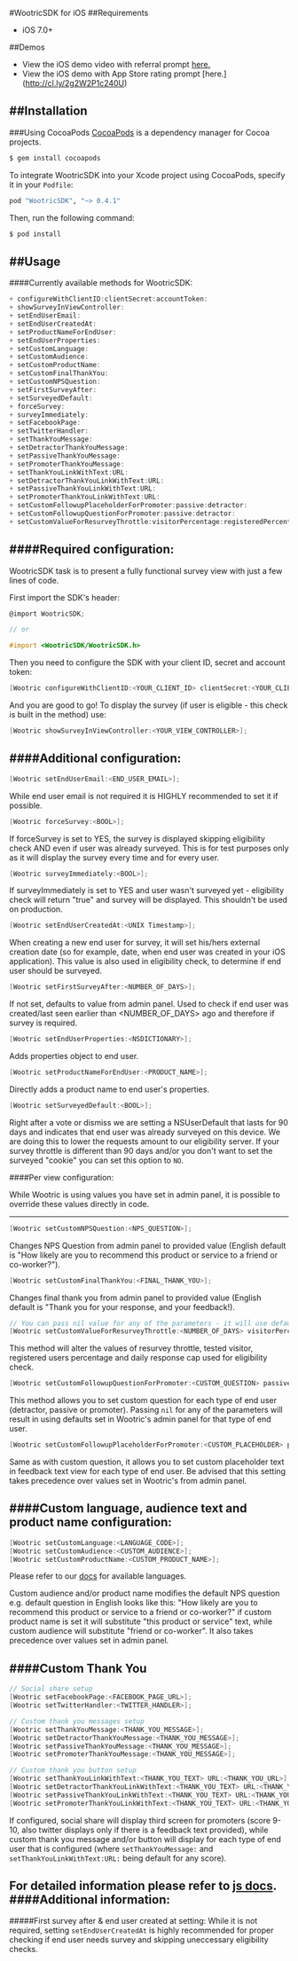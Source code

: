 #WootricSDK for iOS
##Requirements
- iOS 7.0+

##Demos
- View the iOS demo video with referral prompt [here.](https://cl.ly/dVaI) 
- View the iOS demo with App Store rating prompt [here.] (http://cl.ly/2g2W2P1c240U)

##Installation
---
###Using CocoaPods
[CocoaPods](http://cocoapods.org) is a dependency manager for Cocoa projects.

```bash
$ gem install cocoapods
```
To integrate WootricSDK into your Xcode project using CocoaPods, specify it in your `Podfile`:
```ruby
pod "WootricSDK", "~> 0.4.1"
```
Then, run the following command:

```bash
$ pod install
```

##Usage
---

####Currently available methods for WootricSDK:

```objective-c
+ configureWithClientID:clientSecret:accountToken:
+ showSurveyInViewController:
+ setEndUserEmail:
+ setEndUserCreatedAt:
+ setProductNameForEndUser:
+ setEndUserProperties:
+ setCustomLanguage:
+ setCustomAudience:
+ setCustomProductName:
+ setCustomFinalThankYou:
+ setCustomNPSQuestion:
+ setFirstSurveyAfter:
+ setSurveyedDefault:
+ forceSurvey:
+ surveyImmediately:
+ setFacebookPage:
+ setTwitterHandler:
+ setThankYouMessage:
+ setDetractorThankYouMessage:
+ setPassiveThankYouMessage:
+ setPromoterThankYouMessage:
+ setThankYouLinkWithText:URL:
+ setDetractorThankYouLinkWithText:URL:
+ setPassiveThankYouLinkWithText:URL:
+ setPromoterThankYouLinkWithText:URL:
+ setCustomFollowupPlaceholderForPromoter:passive:detractor:
+ setCustomFollowupQuestionForPromoter:passive:detractor:
+ setCustomValueForResurveyThrottle:visitorPercentage:registeredPercentage:dailyResponseCap:
```

####Required configuration:
---

WootricSDK task is to present a fully functional survey view with just a few lines of code.

First import the SDK's header:
```objective-c
@import WootricSDK;

// or

#import <WootricSDK/WootricSDK.h>
```
Then you need to configure the SDK with your client ID, secret and account token:
```objective-c
[Wootric configureWithClientID:<YOUR_CLIENT_ID> clientSecret:<YOUR_CLIENT_SECRET> accountToken:<YOUR_TOKEN>];
```
And you are good to go! To display the survey (if user is eligible - this check is built in the method) use:
```objective-c
[Wootric showSurveyInViewController:<YOUR_VIEW_CONTROLLER>];
```

####Additional configuration:
---

```objective-c
[Wootric setEndUserEmail:<END_USER_EMAIL>];
```
While end user email is not required it is HIGHLY recommended to set it if possible.

```objective-c
[Wootric forceSurvey:<BOOL>];
```
If forceSurvey is set to YES, the survey is displayed skipping eligibility check AND even if user was already surveyed. This is for test purposes only as it will display the survey every time and for every user.

```objective-c
[Wootric surveyImmediately:<BOOL>];
```
If surveyImmediately is set to YES and user wasn't surveyed yet - eligibility check will return "true" and survey will be displayed. This shouldn't be used on production.

```objective-c
[Wootric setEndUserCreatedAt:<UNIX Timestamp>];
```
When creating a new end user for survey, it will set his/hers external creation date (so for example, date, when end user was created in your iOS application).
This value is also used in eligibility check, to determine if end user should be surveyed.

```objective-c
[Wootric setFirstSurveyAfter:<NUMBER_OF_DAYS>];
```
If not set, defaults to value from admin panel. Used to check if end user was created/last seen earlier than <NUMBER_OF_DAYS> ago and therefore if survey is required.

```objective-c
[Wootric setEndUserProperties:<NSDICTIONARY>];
```
Adds properties object to end user.

```objective-c
[Wootric setProductNameForEndUser:<PRODUCT_NAME>];
```
Directly adds a product name to end user's properties.

```objective-c
[Wootric setSurveyedDefault:<BOOL>];
```
Right after a vote or dismiss we are setting a NSUserDefault that lasts for 90 days and indicates that end user was already surveyed on this device. We are doing this to lower the requests amount to our eligibility server.
If your survey throttle is different than 90 days and/or you don't want to set the surveyed "cookie" you can set this option to ```NO```.

####Per view configuration:

While Wootric is using values you have set in admin panel, it is possible to override these values directly in code.

---

```objective-c
[Wootric setCustomNPSQuestion:<NPS_QUESTION>];
```
Changes NPS Question from admin panel to provided value (English default is "How likely are you to recommend this product or service to a friend or co-worker?").

```objective-c
[Wootric setCustomFinalThankYou:<FINAL_THANK_YOU>];
```

Changes final thank you from admin panel to provided value (English default is "Thank you for your response, and your feedback!).

```objective-c
// You can pass nil value for any of the parameters - it will use defaults for eligibility check if you do so.
[Wootric setCustomValueForResurveyThrottle:<NUMBER_OF_DAYS> visitorPercentage:<0-100> registeredPercentage:<0-100> dailyResponseCap:<0-...>];
```
This method will alter the values of resurvey throttle, tested visitor, registered users percentage and daily response cap used for eligibility check.

```objective-c
[Wootric setCustomFollowupQuestionForPromoter:<CUSTOM_QUESTION> passive:<CUSTOM_QUESTION> detractor:<CUSTOM_QUESTION>];
```
This method allows you to set custom question for each type of end user (detractor, passive or promoter). Passing ```nil``` for any of the parameters will result in using defaults set in Wootric's admin panel for that type of end user.

```objective-c
[Wootric setCustomFollowupPlaceholderForPromoter:<CUSTOM_PLACEHOLDER> passive:<CUSTOM_PLACEHOLDER> detractor:<CUSTOM_PLACEHOLDER>];
```
Same as with custom question, it allows you to set custom placeholder text in feedback text view for each type of end user. Be advised that this setting takes precedence over values set in Wootric's from admin panel.

####Custom language, audience text and product name configuration:
---
```objective-c
[Wootric setCustomLanguage:<LANGUAGE_CODE>];
[Wootric setCustomAudience:<CUSTOM_AUDIENCE>];
[Wootric setCustomProductName:<CUSTOM_PRODUCT_NAME>];
```
Please refer to our [docs](http://docs.wootric.com/install/#custom-language-setting) for available languages.

Custom audience and/or product name modifies the default NPS question e.g. default question in English looks like this:
"How likely are you to recommend this product or service to a friend or co-worker?"
if custom product name is set it will substitute "this product or service" text, while custom audience will substitute "friend or co-worker". It also takes precedence over values set in admin panel.

####Custom Thank You
---

```objective-c
// Social share setup
[Wootric setFacebookPage:<FACEBOOK_PAGE_URL>];
[Wootric setTwitterHandler:<TWITTER_HANDLER>];

// Custom thank you messages setup
[Wootric setThankYouMessage:<THANK_YOU_MESSAGE>];
[Wootric setDetractorThankYouMessage:<THANK_YOU_MESSAGE>];
[Wootric setPassiveThankYouMessage:<THANK_YOU_MESSAGE>];
[Wootric setPromoterThankYouMessage:<THANK_YOU_MESSAGE>];

// Custom thank you button setup
[Wootric setThankYouLinkWithText:<THANK_YOU_TEXT> URL:<THANK_YOU_URL>];
[Wootric setDetractorThankYouLinkWithText:<THANK_YOU_TEXT> URL:<THANK_YOU_URL>];
[Wootric setPassiveThankYouLinkWithText:<THANK_YOU_TEXT> URL:<THANK_YOU_URL>];
[Wootric setPromoterThankYouLinkWithText:<THANK_YOU_TEXT> URL:<THANK_YOU_URL>];

```

If configured, social share will display third screen for promoters (score 9-10, also twitter displays only if there is a feedback text provided), while custom thank you message and/or button will display for each type of end user that is configured (where ```setThankYouMessage:``` and ```setThankYouLinkWithText:URL:``` being default for any score).

For detailed information please refer to [js docs](http://docs.wootric.com/install/#social-media-share-settings).
####Additional information:
---
#####First survey after & end user created at setting:
While it is not required, setting ```setEndUserCreatedAt``` is highly recommended for proper checking if end user needs survey and skipping uneccessary eligibility checks.
